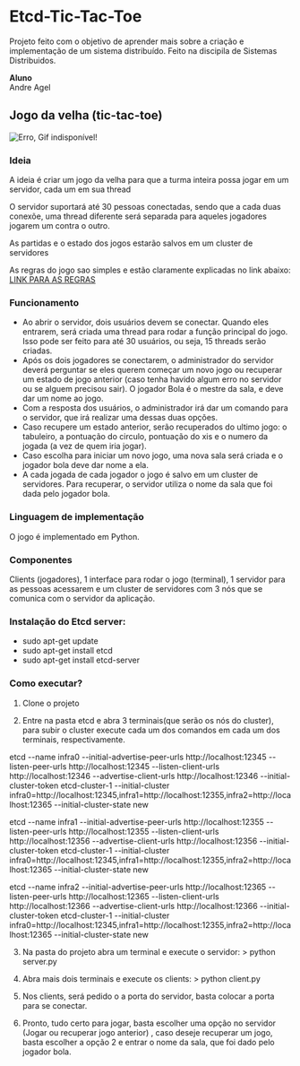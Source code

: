 # Etcd-Tic-Tac-Toe
Projeto feito com o objetivo de aprender mais sobre a criação e implementação de um sistema distribuído. Feito na discipila de Sistemas Distribuidos.

**Aluno**<br>
Andre Agel<br>


## Jogo da velha (tic-tac-toe)
![Erro, Gif indisponível!](https://thumbs.gfycat.com/PoisedGrippingFox-small.gif)


### Ideia
A ideia é criar um jogo da velha para que a turma inteira possa jogar em um servidor, cada um em sua thread

O servidor suportará até 30 pessoas conectadas, sendo que a cada duas conexõe, uma thread diferente será separada para aqueles jogadores jogarem um contra o outro.

As partidas e o estado dos jogos estarão salvos em um cluster de servidores

As regras do jogo sao simples e estão claramente explicadas no link abaixo:
[LINK PARA AS REGRAS](https://www.bigmae.com/regras-jogo-da-velha/)

### Funcionamento
* Ao abrir o servidor, dois usuários devem se conectar. Quando eles entrarem, será criada uma thread para rodar a função principal do jogo. Isso pode ser feito para até 30 usuários, ou seja, 15 threads serão criadas. 
* Após os dois jogadores se conectarem, o administrador do servidor deverá perguntar se eles querem começar um novo jogo ou recuperar um estado de jogo anterior (caso tenha havido algum erro no servidor ou se alguem precisou sair). O jogador Bola é
o mestre da sala, e deve dar um nome ao jogo.
* Com a resposta dos usuários, o administrador irá dar um comando para o servidor, que irá realizar uma dessas duas opções.
* Caso recupere um estado anterior, serão recuperados do ultimo jogo: o tabuleiro, a pontuação do circulo, pontuação do xis e o numero da jogada (a vez de quem iria jogar).
* Caso escolha para iniciar um novo jogo, uma nova sala será criada e o jogador bola deve dar nome a ela.
* A cada jogada de cada jogador o jogo é salvo em um cluster de servidores. Para recuperar, o servidor utiliza o nome da sala 
que foi dada pelo jogador bola.

### Linguagem de implementação
O jogo é implementado em Python.

### Componentes
Clients (jogadores), 1 interface para rodar o jogo (terminal), 1 servidor para as pessoas acessarem e um cluster de servidores com 3 nós que se comunica com o servidor da aplicação.

### Instalação do Etcd server:
* sudo apt-get update
* sudo apt-get install etcd
* sudo apt-get install etcd-server

### Como executar?
1. Clone o projeto

2. Entre na pasta etcd e abra 3 terminais(que serão os nós do cluster), para subir o cluster execute cada um dos comandos
em cada um dos terminais, respectivamente.

etcd --name infra0 --initial-advertise-peer-urls http://localhost:12345 --listen-peer-urls http://localhost:12345 --listen-client-urls http://localhost:12346 --advertise-client-urls http://localhost:12346 --initial-cluster-token etcd-cluster-1 --initial-cluster infra0=http://localhost:12345,infra1=http://localhost:12355,infra2=http://localhost:12365 --initial-cluster-state new

etcd --name infra1 --initial-advertise-peer-urls http://localhost:12355 --listen-peer-urls http://localhost:12355 --listen-client-urls http://localhost:12356 --advertise-client-urls http://localhost:12356 --initial-cluster-token etcd-cluster-1 --initial-cluster infra0=http://localhost:12345,infra1=http://localhost:12355,infra2=http://localhost:12365 --initial-cluster-state new

etcd --name infra2 --initial-advertise-peer-urls http://localhost:12365 --listen-peer-urls http://localhost:12365 --listen-client-urls http://localhost:12366 --advertise-client-urls http://localhost:12366 --initial-cluster-token etcd-cluster-1 --initial-cluster infra0=http://localhost:12345,infra1=http://localhost:12355,infra2=http://localhost:12365 --initial-cluster-state new

3. Na pasta do projeto abra um terminal e execute o servidor: > python server.py

4. Abra mais dois terminais e execute os clients: > python client.py

5. Nos clients, será pedido o a porta do servidor, basta colocar a porta para se conectar.

6. Pronto, tudo certo para jogar, basta escolher uma opção no servidor (Jogar ou recuperar jogo anterior) , caso deseje recuperar um jogo, basta escolher a opção 2 e entrar o nome da sala, que foi dado pelo jogador bola.
